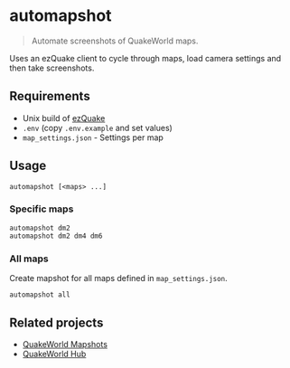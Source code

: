 # automapshot

> Automate screenshots of QuakeWorld maps.

Uses an ezQuake client to cycle through maps, load camera settings and then take screenshots.

## Requirements

* Unix build of [ezQuake](https://github.com/ezQuake/ezquake-source)
* `.env` (copy `.env.example` and set values)
* `map_settings.json` - Settings per map

## Usage

```shell
automapshot [<maps> ...]
```

### Specific maps

```shell
automapshot dm2
automapshot dm2 dm4 dm6
```

### All maps

Create mapshot for all maps defined in `map_settings.json`.

```shell
automapshot all
```

## Related projects

* [QuakeWorld Mapshots](https://github.com/vikpe/qw-mapshots)
* [QuakeWorld Hub](https://github.com/quakeworldnu/hub.quakeworld.nu) 
